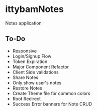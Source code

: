 # ittybamNotes
Notes application

## To-Do
 - Responsive
 - Login/Signup Flow
 - Token Expiration
 - Major Component Refactor
 - Client Side validations
 - Share Notes
 - Only show user's notes
 - Restore Notes
 - Create Theme file for common colors
 - Root Redirect
 - Success Error banners for Note CRUD
